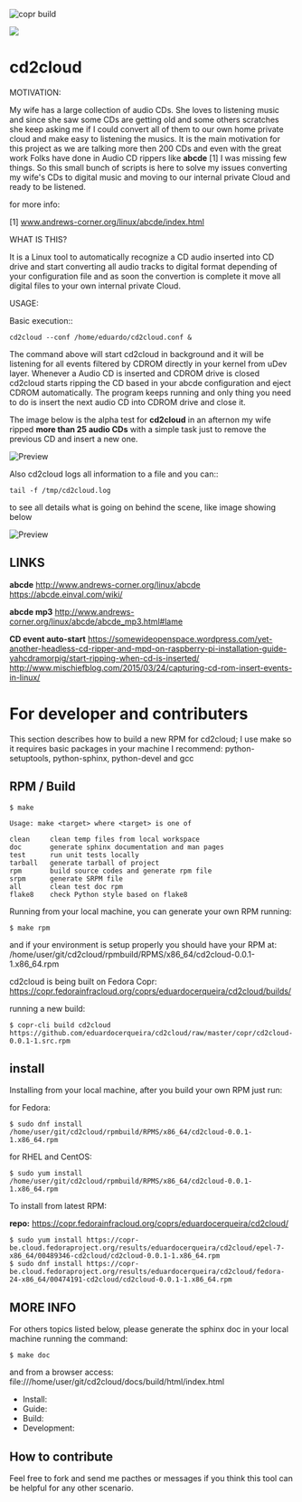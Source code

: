 ![copr build](https://copr.fedorainfracloud.org/coprs/eduardocerqueira/cd2cloud/package/cd2cloud/status_image/last_build.png)

<a href="https://copr.fedorainfracloud.org/coprs/eduardocerqueira/cd2cloud/package/cd2cloud/"><img src="https://copr.fedorainfracloud.org/coprs/eduardocerqueira/cd2cloud/package/cd2cloud/status_image/last_build.png" /></a>

# cd2cloud

MOTIVATION:

My wife has a large collection of audio CDs. She loves to listening music and since she saw some CDs are getting old and some others scratches she keep asking me
if I could convert all of them to our own home private cloud and make easy to listening the musics. It is the main motivation for this project as we are talking
more then 200 CDs and even with the great work Folks have done in Audio CD rippers like **abcde** [1] I was missing few things. So this small bunch of scripts is here
to solve my issues converting my wife's CDs to digital music and moving to our internal private Cloud and ready to be listened.

for more info:

[1] www.andrews-corner.org/linux/abcde/index.html


WHAT IS THIS?

It is a Linux tool to automatically recognize a CD audio inserted into CD drive and start converting all audio tracks to digital format depending of your configuration
file and as soon the convertion is complete it move all digital files to your own internal private Cloud.

USAGE:

Basic execution::

	cd2cloud --conf /home/eduardo/cd2cloud.conf &


The command above will start cd2cloud in background and it will be listening for all events filtered by CDROM directly in your kernel from uDev layer.
Whenever a Audio CD is inserted and CDROM drive is closed cd2cloud starts ripping the CD based in your abcde configuration and eject CDROM automatically.
The program keeps running and only thing you need to do is insert the next audio CD into CDROM drive and close it.

The image below is the alpha test for **cd2cloud** in an afternon my wife ripped **more than 25 audio CDs** with a simple task just to remove
the previous CD and insert a new one.

![Preview](https://github.com/eduardocerqueira/cd2cloud/raw/master/docs/source/_static/cd2cloud_stack_cds_ripped_1.jpg)

Also cd2cloud logs all information to a file and you can::

	tail -f /tmp/cd2cloud.log

to see all details what is going on behind the scene, like image showing below

![Preview](https://github.com/eduardocerqueira/cd2cloud/raw/master/docs/source/_static/cd2cloud_console.png)


## LINKS

**abcde**
http://www.andrews-corner.org/linux/abcde
https://abcde.einval.com/wiki/

**abcde mp3**
http://www.andrews-corner.org/linux/abcde/abcde_mp3.html#lame


**CD event auto-start**
https://somewideopenspace.wordpress.com/yet-another-headless-cd-ripper-and-mpd-on-raspberry-pi-installation-guide-yahcdramorpig/start-ripping-when-cd-is-inserted/
http://www.mischiefblog.com/2015/03/24/capturing-cd-rom-insert-events-in-linux/



# For developer and contributers

This section describes how to build a new RPM for cd2cloud;
I use make so it requires basic packages in your machine I recommend: python-setuptools, python-sphinx, python-devel and gcc

## RPM / Build

	$ make

	Usage: make <target> where <target> is one of

	clean     clean temp files from local workspace
	doc       generate sphinx documentation and man pages
	test      run unit tests locally
	tarball   generate tarball of project
	rpm       build source codes and generate rpm file
	srpm      generate SRPM file
	all       clean test doc rpm
	flake8    check Python style based on flake8

Running from your local machine, you can generate your own RPM running:

	$ make rpm

and if your environment is setup properly you should have your RPM at: /home/user/git/cd2cloud/rpmbuild/RPMS/x86_64/cd2cloud-0.0.1-1.x86_64.rpm

cd2cloud is being built on Fedora Copr: https://copr.fedorainfracloud.org/coprs/eduardocerqueira/cd2cloud/builds/

running a new build:

	$ copr-cli build cd2cloud https://github.com/eduardocerqueira/cd2cloud/raw/master/copr/cd2cloud-0.0.1-1.src.rpm


## install

Installing from your local machine, after you build your own RPM just run:

for Fedora:

	$ sudo dnf install /home/user/git/cd2cloud/rpmbuild/RPMS/x86_64/cd2cloud-0.0.1-1.x86_64.rpm

for RHEL and CentOS:

	$ sudo yum install /home/user/git/cd2cloud/rpmbuild/RPMS/x86_64/cd2cloud-0.0.1-1.x86_64.rpm

To install from latest RPM:

**repo:** https://copr.fedorainfracloud.org/coprs/eduardocerqueira/cd2cloud/

	$ sudo yum install https://copr-be.cloud.fedoraproject.org/results/eduardocerqueira/cd2cloud/epel-7-x86_64/00489346-cd2cloud/cd2cloud-0.0.1-1.x86_64.rpm
	$ sudo dnf install https://copr-be.cloud.fedoraproject.org/results/eduardocerqueira/cd2cloud/fedora-24-x86_64/00474191-cd2cloud/cd2cloud-0.0.1-1.x86_64.rpm


## MORE INFO

For others topics listed below, please generate the sphinx doc in your local machine running the command:

	$ make doc

and from a browser access: file:///home/user/git/cd2cloud/docs/build/html/index.html

* Install:
* Guide:
* Build:
* Development:


 ## How to contribute

 Feel free to fork and send me pacthes or messages if you think this tool can be helpful for any other scenario.

